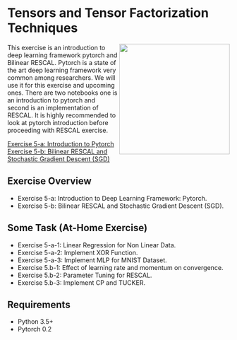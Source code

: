 # Tensors and Tensor Factorization Techniques

<img align="right" src="http://sda.cs.uni-bonn.de/wp-content/uploads/2017/10/Smart-Data-Analytics.png" width="250px" />

This exercise is an introduction to deep learning framework pytorch and Bilinear RESCAL. Pytorch is a state of the art deep learning framework very common among researchers. We will use it for this exercise and upcoming ones. There are two notebooks one is an introduction to pytorch and second is an implementation of RESCAL. It is highly recommended to look at pytorch introduction before proceeding with RESCAL exercise.  

[Exercise 5-a: Introduction to Pytorch](https://github.com/SmartDataAnalytics/Knowledge-Graph-Analysis-Programming-Exercises/blob/master/Exercise_05/Introduction-to-Pytorch.ipynb)
[Exercise 5-b: Bilinear RESCAL and Stochastic Gradient Descent (SGD)](https://github.com/SmartDataAnalytics/Knowledge-Graph-Analysis-Programming-Exercises/blob/master/Exercise_05/Exercise_05.ipynb)

## Exercise Overview 
* Exercise 5-a: Introduction to Deep Learning Framework: Pytorch.
* Exercise 5-b: Bilinear RESCAL and Stochastic Gradient Descent (SGD).

## Some Task (At-Home Exercise) 
* Exercise 5-a-1: Linear Regression for Non Linear Data.
* Exercise 5-a-2: Implement XOR Function.
* Exercise 5-a-3: Implement MLP for MNIST Dataset.
* Exercise 5.b-1: Effect of learning rate and momentum on convergence.
* Exercise 5.b-2: Parameter Tuning for RESCAL.
* Exercise 5.b-3: Implement CP and TUCKER.

## Requirements
* Python 3.5+
* Pytorch 0.2 
